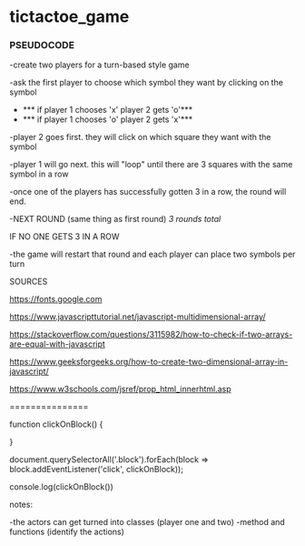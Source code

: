 # tictactoe_game

### PSEUDOCODE 

-create two players for a turn-based style game

-ask the first player to choose which symbol they want by clicking on the symbol
- *** if player 1 chooses 'x' player 2 gets 'o'***
- *** if player 1 chooses 'o' player 2 gets 'x'***

-player 2 goes first. they will click on which square they want with the symbol

-player 1 will go next. this will "loop" until there are 3 squares with the same symbol in a row

-once one of the players has successfully gotten 3 in a row, the round will end. 

-NEXT ROUND (same thing as first round) *3 rounds total*


IF NO ONE GETS 3 IN A ROW

-the game will restart that round and each player can place two symbols per turn








SOURCES

https://fonts.google.com

https://www.javascripttutorial.net/javascript-multidimensional-array/

https://stackoverflow.com/questions/3115982/how-to-check-if-two-arrays-are-equal-with-javascript

https://www.geeksforgeeks.org/how-to-create-two-dimensional-array-in-javascript/

https://www.w3schools.com/jsref/prop_html_innerhtml.asp



===============

function clickOnBlock() {

}

document.querySelectorAll('.block').forEach(block => block.addEventListener('click', clickOnBlock));

console.log(clickOnBlock())



notes:
 
-the actors can get turned into classes (player one and two)
-method and functions (identify the actions)